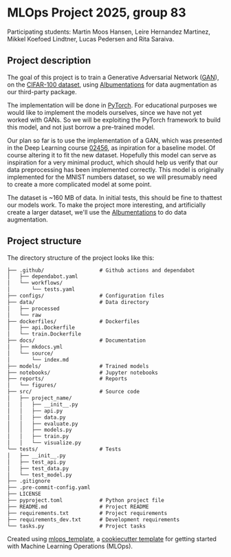 # MLOps Project 2025, group 83

Participating students:
Martin Moos Hansen, Leire Hernandez Martinez, Mikkel Koefoed Lindtner, Lucas Pedersen and Rita Saraiva.


## Project description
The goal of this project is to train a Generative Adversarial Network ([GAN](https://dl.acm.org/doi/abs/10.1145/3422622)), on the [CIFAR-100 dataset](https://www.cs.toronto.edu/~kriz/cifar.html), using [Albumentations](https://albumentations.ai/) for data augmentation as our third-party package.

The implementation will be done in [PyTorch](https://pytorch.org/). For educational purposes we would like to implement the models ourselves, since we have not yet worked with GANs. So we will be exploiting the PyTorch framework to build this model, and not just borrow a pre-trained model.

Our plan so far is to use the implementation of a GAN, which was presented in the Deep Learning course [02456](https://github.com/DeepLearningDTU/02456-deep-learning-with-PyTorch/blob/master/7_Unsupervised/7.3-generative-adversarial-networks.ipynb), as inpiration for a baseline model. Of course altering it to fit the new dataset. Hopefully this model can serve as inspiration for a very minimal product, which should help us verify that our data preprocessing has been implemented correctly. This model is originally implemented for the MNIST numbers dataset, so we will presumably need to create a more complicated model at some point.

The dataset is ~160 MB of data. In initial tests, this should be fine to thattest our models work. To make the project more interesting, and artificially create a larger dataset, we'll use the [Albumentations](https://albumentations.ai/) to do data augmentation.


## Project structure

The directory structure of the project looks like this:
```txt
├── .github/                  # Github actions and dependabot
│   ├── dependabot.yaml
│   └── workflows/
│       └── tests.yaml
├── configs/                  # Configuration files
├── data/                     # Data directory
│   ├── processed
│   └── raw
├── dockerfiles/              # Dockerfiles
│   ├── api.Dockerfile
│   └── train.Dockerfile
├── docs/                     # Documentation
│   ├── mkdocs.yml
│   └── source/
│       └── index.md
├── models/                   # Trained models
├── notebooks/                # Jupyter notebooks
├── reports/                  # Reports
│   └── figures/
├── src/                      # Source code
│   ├── project_name/
│   │   ├── __init__.py
│   │   ├── api.py
│   │   ├── data.py
│   │   ├── evaluate.py
│   │   ├── models.py
│   │   ├── train.py
│   │   └── visualize.py
└── tests/                    # Tests
│   ├── __init__.py
│   ├── test_api.py
│   ├── test_data.py
│   └── test_model.py
├── .gitignore
├── .pre-commit-config.yaml
├── LICENSE
├── pyproject.toml            # Python project file
├── README.md                 # Project README
├── requirements.txt          # Project requirements
├── requirements_dev.txt      # Development requirements
└── tasks.py                  # Project tasks
```


Created using [mlops_template](https://github.com/SkafteNicki/mlops_template),
a [cookiecutter template](https://github.com/cookiecutter/cookiecutter) for getting
started with Machine Learning Operations (MLOps).
